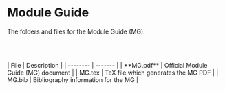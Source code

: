 # Module Guide

The folders and files for the Module Guide (MG).

<p><br></br></p>
| File | Description |
| -------- | ------- |
| **MG.pdf** | Official Module Guide (MG) document |
| MG.tex | TeX file which generates the MG PDF |
| MG.bib | Bibliography information for the MG |